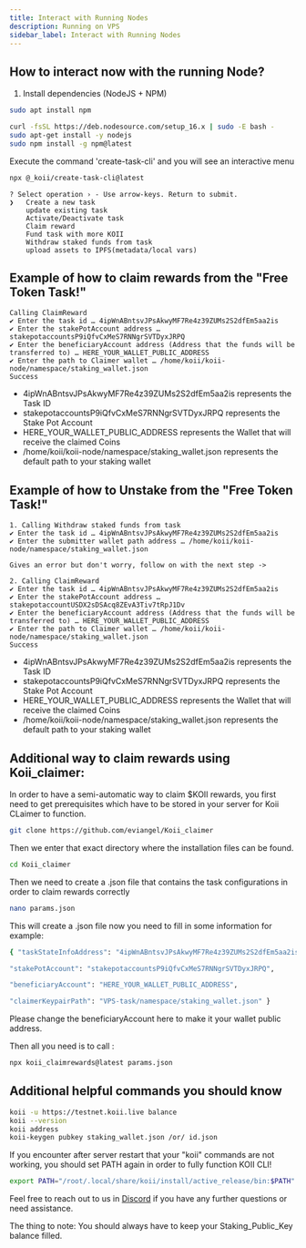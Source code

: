 ```yaml
---
title: Interact with Running Nodes
description: Running on VPS
sidebar_label: Interact with Running Nodes
---
```


## How to interact now with the running Node?

1. Install dependencies (NodeJS + NPM)

```bash
sudo apt install npm
```

```bash
curl -fsSL https://deb.nodesource.com/setup_16.x | sudo -E bash -
sudo apt-get install -y nodejs
sudo npm install -g npm@latest
```

Execute the command 'create-task-cli' and you will see an interactive menu


```bash
npx @_koii/create-task-cli@latest

```

```
? Select operation › - Use arrow-keys. Return to submit.
❯   Create a new task
    update existing task
    Activate/Deactivate task
    Claim reward
    Fund task with more KOII
    Withdraw staked funds from task
    upload assets to IPFS(metadata/local vars)
```

## Example of how to claim rewards from the "Free Token Task!"

```
Calling ClaimReward
✔ Enter the task id … 4ipWnABntsvJPsAkwyMF7Re4z39ZUMs2S2dfEm5aa2is
✔ Enter the stakePotAccount address … stakepotaccountsP9iQfvCxMeS7RNNgrSVTDyxJRPQ
✔ Enter the beneficiaryAccount address (Address that the funds will be transferred to) … HERE_YOUR_WALLET_PUBLIC_ADDRESS
✔ Enter the path to Claimer wallet … /home/koii/koii-node/namespace/staking_wallet.json
Success
```

- 4ipWnABntsvJPsAkwyMF7Re4z39ZUMs2S2dfEm5aa2is represents the Task ID
- stakepotaccountsP9iQfvCxMeS7RNNgrSVTDyxJRPQ represents the Stake Pot Account
- HERE_YOUR_WALLET_PUBLIC_ADDRESS represents the Wallet that will receive the claimed Coins
- /home/koii/koii-node/namespace/staking_wallet.json represents the default path to your staking wallet

## Example of how to Unstake from the "Free Token Task!"

```
1. Calling Withdraw staked funds from task
✔ Enter the task id … 4ipWnABntsvJPsAkwyMF7Re4z39ZUMs2S2dfEm5aa2is
✔ Enter the submitter wallet path address … /home/koii/koii-node/namespace/staking_wallet.json

Gives an error but don't worry, follow on with the next step ->

2. Calling ClaimReward
✔ Enter the task id … 4ipWnABntsvJPsAkwyMF7Re4z39ZUMs2S2dfEm5aa2is
✔ Enter the stakePotAccount address … stakepotaccountUSDX2sDSAcq8ZEvA3Tiv7tRpJ1Dv
✔ Enter the beneficiaryAccount address (Address that the funds will be transferred to) … HERE_YOUR_WALLET_PUBLIC_ADDRESS
✔ Enter the path to Claimer wallet … /home/koii/koii-node/namespace/staking_wallet.json
Success
```

- 4ipWnABntsvJPsAkwyMF7Re4z39ZUMs2S2dfEm5aa2is represents the Task ID
- stakepotaccountsP9iQfvCxMeS7RNNgrSVTDyxJRPQ represents the Stake Pot Account
- HERE_YOUR_WALLET_PUBLIC_ADDRESS represents the Wallet that will receive the claimed Coins
- /home/koii/koii-node/namespace/staking_wallet.json represents the default path to your staking wallet


## Additional way to claim rewards using Koii_claimer:

In order to have a semi-automatic way to claim $KOII rewards, you first need to get prerequisites which have to be stored in your server for Koii CLaimer to function.

```bash
git clone https://github.com/eviangel/Koii_claimer

```

Then we enter that exact directory where the installation files can be found.
```bash
cd Koii_claimer
```

Then we need to create a .json file that contains the task configurations in order to claim rewards correctly

```bash
nano params.json
```

This will create a .json file now you need to fill in some information for example:

```bash
{ "taskStateInfoAddress": "4ipWnABntsvJPsAkwyMF7Re4z39ZUMs2S2dfEm5aa2is",

"stakePotAccount": "stakepotaccountsP9iQfvCxMeS7RNNgrSVTDyxJRPQ",

"beneficiaryAccount": "HERE_YOUR_WALLET_PUBLIC_ADDRESS",

"claimerKeypairPath": "VPS-task/namespace/staking_wallet.json" }
```

Please change the beneficiaryAccount here to make it your wallet public address.

Then all you need is to call :


```bash
npx koii_claimrewards@latest params.json
```

## Additional helpful commands you should know

```bash
koii -u https://testnet.koii.live balance
koii --version
koii address
koii-keygen pubkey staking_wallet.json /or/ id.json
```

If you encounter after server restart that your "koii" commands are not working, you should set PATH again in order to fully function KOII CLI!

```bash
export PATH="/root/.local/share/koii/install/active_release/bin:$PATH" --check to verify what is your correct path in the certain server!
```

Feel free to reach out to us in [Discord](https://discord.gg/koii-network) if you have any further questions or need assistance.

The thing to note: You should always have to keep your Staking_Public_Key balance filled.



